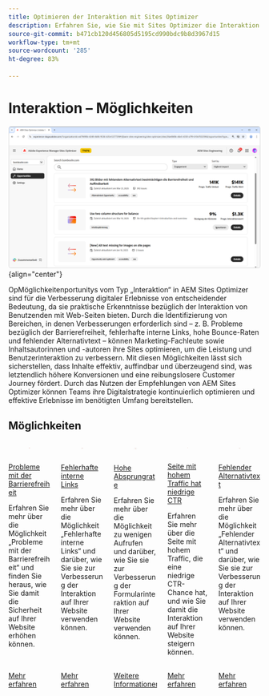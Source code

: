 ```yaml
---
title: Optimieren der Interaktion mit Sites Optimizer
description: Erfahren Sie, wie Sie mit Sites Optimizer die Interaktion verbessern können.
source-git-commit: b471cb120d456805d5195cd990bdc9b8d3967d15
workflow-type: tm+mt
source-wordcount: '285'
ht-degree: 83%

---
```



# Interaktion – Möglichkeiten

![Interaktion – Möglichkeiten](./assets/engagement/hero.png){align="center"}

OpMöglichkeitenportunitys vom Typ „Interaktion“ in AEM Sites Optimizer sind für die Verbesserung digitaler Erlebnisse von entscheidender Bedeutung, da sie praktische Erkenntnisse bezüglich der Interaktion von Benutzenden mit Web-Seiten bieten. Durch die Identifizierung von Bereichen, in denen Verbesserungen erforderlich sind – z. B. Probleme bezüglich der Barrierefreiheit, fehlerhafte interne Links, hohe Bounce-Raten und fehlender Alternativtext – können Marketing-Fachleute sowie Inhaltsautorinnen und -autoren ihre Sites optimieren, um die Leistung und Benutzerinteraktion zu verbessern. Mit diesen Möglichkeiten lässt sich sicherstellen, dass Inhalte effektiv, auffindbar und überzeugend sind, was letztendlich höhere Konversionen und eine reibungslosere Customer Journey fördert. Durch das Nutzen der Empfehlungen von AEM Sites Optimizer können Teams ihre Digitalstrategie kontinuierlich optimieren und effektive Erlebnisse im benötigten Umfang bereitstellen.

## Möglichkeiten

<!-- CARDS

* ../documentation/opportunities/accessibility-issues.md
  {title=Accessibility issues}
  {image=../assets/common/card-puzzle.png}
* ../documentation/opportunities//broken-internal-links.md
  {title=Broken internal links}
  {image=../assets/common/card-link.png}
* ../documentation/opportunities//high-bounce-rate.md
  {title=High bounce rate}
  {image=../assets/common/card-arrows.png}
* ../documentation/opportunities/high-traffic-page-has-low-ctr.md
  {title=High traffic page has low CTR}
  {image=../assets/common/card-browser.png}
* ../documentation/opportunities/missing-alt-text.md  
  {title=Missing alt text}
  {image=../assets/common/card-arrows.png}

-->
<!-- START CARDS HTML - DO NOT MODIFY BY HAND -->
<div class="columns">
    <div class="column is-half-tablet is-half-desktop is-one-third-widescreen" aria-label="Accessibility issues">
        <div class="card" style="height: 100%; display: flex; flex-direction: column; height: 100%;">
            <div class="card-image">
                <figure class="image x-is-16by9">
                    <a href="../documentation/opportunities/accessibility-issues.md" title="Probleme mit der Barrierefreiheit" target="_blank" rel="referrer">
                        <img class="is-bordered-r-small" src="../assets/common/card-puzzle.png" alt="Probleme mit der Barrierefreiheit"
                             style="width: 100%; aspect-ratio: 16 / 9; object-fit: cover; overflow: hidden; display: block; margin: auto;">
                    </a>
                </figure>
            </div>
            <div class="card-content is-padded-small" style="display: flex; flex-direction: column; flex-grow: 1; justify-content: space-between;">
                <div class="top-card-content">
                    <p class="headline is-size-6 has-text-weight-bold">
                        <a href="../documentation/opportunities/accessibility-issues.md" target="_blank" rel="referrer" title="Probleme mit der Barrierefreiheit">Probleme mit der Barrierefreiheit</a>
                    </p>
                    <p class="is-size-6">Erfahren Sie mehr über die Möglichkeit „Probleme mit der Barrierefreiheit“ und finden Sie heraus, wie Sie damit die Sicherheit auf Ihrer Website erhöhen können.</p>
                </div>
                <a href="../documentation/opportunities/accessibility-issues.md" target="_blank" rel="referrer" class="spectrum-Button spectrum-Button--outline spectrum-Button--primary spectrum-Button--sizeM" style="align-self: flex-start; margin-top: 1rem;">
<span class="spectrum-Button-label has-no-wrap has-text-weight-bold">Mehr erfahren</span>
</a>
            </div>
        </div>
    </div>
    <div class="column is-half-tablet is-half-desktop is-one-third-widescreen" aria-label="Broken internal links">
        <div class="card" style="height: 100%; display: flex; flex-direction: column; height: 100%;">
            <div class="card-image">
                <figure class="image x-is-16by9">
                    <a href="../documentation/opportunities//broken-internal-links.md" title="Fehlerhafte interne Links" target="_blank" rel="referrer">
                        <img class="is-bordered-r-small" src="../assets/common/card-link.png" alt="Fehlerhafte interne Links"
                             style="width: 100%; aspect-ratio: 16 / 9; object-fit: cover; overflow: hidden; display: block; margin: auto;">
                    </a>
                </figure>
            </div>
            <div class="card-content is-padded-small" style="display: flex; flex-direction: column; flex-grow: 1; justify-content: space-between;">
                <div class="top-card-content">
                    <p class="headline is-size-6 has-text-weight-bold">
                        <a href="../documentation/opportunities//broken-internal-links.md" target="_blank" rel="referrer" title="Fehlerhafte interne Links">Fehlerhafte interne Links</a>
                    </p>
                    <p class="is-size-6">Erfahren Sie mehr über die Möglichkeit „Fehlerhafte interne Links“ und darüber, wie Sie sie zur Verbesserung der Interaktion auf Ihrer Website verwenden können.</p>
                </div>
                <a href="../documentation/opportunities//broken-internal-links.md" target="_blank" rel="referrer" class="spectrum-Button spectrum-Button--outline spectrum-Button--primary spectrum-Button--sizeM" style="align-self: flex-start; margin-top: 1rem;">
<span class="spectrum-Button-label has-no-wrap has-text-weight-bold">Mehr erfahren</span>
</a>
            </div>
        </div>
    </div>
    <div class="column is-half-tablet is-half-desktop is-one-third-widescreen" aria-label="High bounce rate">
        <div class="card" style="height: 100%; display: flex; flex-direction: column; height: 100%;">
            <div class="card-image">
                <figure class="image x-is-16by9">
                    <a href="../documentation/opportunities//high-bounce-rate.md" title="Hohe Bounce-Rate" target="_blank" rel="referrer">
                        <img class="is-bordered-r-small" src="../assets/common/card-arrows.png" alt="Hohe Bounce-Rate"
                             style="width: 100%; aspect-ratio: 16 / 9; object-fit: cover; overflow: hidden; display: block; margin: auto;">
                    </a>
                </figure>
            </div>
            <div class="card-content is-padded-small" style="display: flex; flex-direction: column; flex-grow: 1; justify-content: space-between;">
                <div class="top-card-content">
                    <p class="headline is-size-6 has-text-weight-bold">
                        <a href="../documentation/opportunities//high-bounce-rate.md" target="_blank" rel="referrer" title="Hohe Bounce-Rate">Hohe Absprungrate</a>
                    </p>
                    <p class="is-size-6">Erfahren Sie mehr über die Möglichkeit zu wenigen Aufrufen und darüber, wie Sie sie zur Verbesserung der Formularinteraktion auf Ihrer Website verwenden können.</p>
                </div>
                <a href="../documentation/opportunities//high-bounce-rate.md" target="_blank" rel="referrer" class="spectrum-Button spectrum-Button--outline spectrum-Button--primary spectrum-Button--sizeM" style="align-self: flex-start; margin-top: 1rem;">
                    <span class="spectrum-Button-label has-no-wrap has-text-weight-bold">Weitere Informationen</span>
                </a>
            </div>
        </div>
    </div>
    <div class="column is-half-tablet is-half-desktop is-one-third-widescreen" aria-label="High traffic page has low CTR">
        <div class="card" style="height: 100%; display: flex; flex-direction: column; height: 100%;">
            <div class="card-image">
                <figure class="image x-is-16by9">
                    <a href="../documentation/opportunities/high-traffic-page-has-low-ctr.md" title="Seite mit hohem Traffic hat niedrige CTR" target="_blank" rel="referrer">
                        <img class="is-bordered-r-small" src="../assets/common/card-browser.png" alt="Seite mit hohem Traffic hat niedrige CTR"
                             style="width: 100%; aspect-ratio: 16 / 9; object-fit: cover; overflow: hidden; display: block; margin: auto;">
                    </a>
                </figure>
            </div>
            <div class="card-content is-padded-small" style="display: flex; flex-direction: column; flex-grow: 1; justify-content: space-between;">
                <div class="top-card-content">
                    <p class="headline is-size-6 has-text-weight-bold">
                        <a href="../documentation/opportunities/high-traffic-page-has-low-ctr.md" target="_blank" rel="referrer" title="Seite mit hohem Traffic hat niedrige CTR">Seite mit hohem Traffic hat niedrige CTR</a>
                    </p>
                    <p class="is-size-6">Erfahren Sie mehr über die Seite mit hohem Traffic, die eine niedrige CTR-Chance hat, und wie Sie damit die Interaktion auf Ihrer Website steigern können.</p>
                </div>
                <a href="../documentation/opportunities/high-traffic-page-has-low-ctr.md" target="_blank" rel="referrer" class="spectrum-Button spectrum-Button--outline spectrum-Button--primary spectrum-Button--sizeM" style="align-self: flex-start; margin-top: 1rem;">
<span class="spectrum-Button-label has-no-wrap has-text-weight-bold">Mehr erfahren</span>
</a>
            </div>
        </div>
    </div>
    <div class="column is-half-tablet is-half-desktop is-one-third-widescreen" aria-label="Missing alt text">
        <div class="card" style="height: 100%; display: flex; flex-direction: column; height: 100%;">
            <div class="card-image">
                <figure class="image x-is-16by9">
                    <a href="../documentation/opportunities/missing-alt-text.md" title="Fehlender Alternativtext" target="_blank" rel="referrer">
                        <img class="is-bordered-r-small" src="../assets/common/card-arrows.png" alt="Fehlender Alternativtext"
                             style="width: 100%; aspect-ratio: 16 / 9; object-fit: cover; overflow: hidden; display: block; margin: auto;">
                    </a>
                </figure>
            </div>
            <div class="card-content is-padded-small" style="display: flex; flex-direction: column; flex-grow: 1; justify-content: space-between;">
                <div class="top-card-content">
                    <p class="headline is-size-6 has-text-weight-bold">
                        <a href="../documentation/opportunities/missing-alt-text.md" target="_blank" rel="referrer" title="Fehlender Alternativtext">Fehlender Alternativtext</a>
                    </p>
                    <p class="is-size-6">Erfahren Sie mehr über die Möglichkeit „Fehlender Alternativtext“ und darüber, wie Sie sie zur Verbesserung der Interaktion auf Ihrer Website verwenden können.</p>
                </div>
                <a href="../documentation/opportunities/missing-alt-text.md" target="_blank" rel="referrer" class="spectrum-Button spectrum-Button--outline spectrum-Button--primary spectrum-Button--sizeM" style="align-self: flex-start; margin-top: 1rem;">
<span class="spectrum-Button-label has-no-wrap has-text-weight-bold">Mehr erfahren</span>
</a>
            </div>
        </div>
    </div>
</div>
<!-- END CARDS HTML - DO NOT MODIFY BY HAND -->
